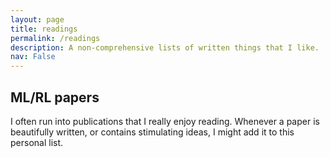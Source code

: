 ```yaml
---
layout: page
title: readings
permalink: /readings
description: A non-comprehensive lists of written things that I like.
nav: False
---
```


## ML/RL papers

I often run into publications that I really enjoy reading. Whenever a paper is beautifully written, or contains stimulating ideas, I might add it to this personal list.


<!--
-----------------------------------

## novels and non-fiction

Here is a few books that I particularly enjoyed, in no particular order.

- J. Steinbeck, **The Grapes of Wrath**:

 the book I would recommend to most people.
- P. Godfrey-Smith,  **Other Minds: The Octopus, the Sea, and the Deep Origins of Consciousness**:

a curious book that deals with curious animals. 
- T. Kidder, **The Soul of A New Machine**:

an inquisitive peek on regular people involved in the computer revolution.
- A. Tabucchi, **Pereira Maintains**:

a calm and beautiful novel.
- D. Adams, **The Hitchhiker's Guide to the Galaxy**:

needs no introduction.
-->